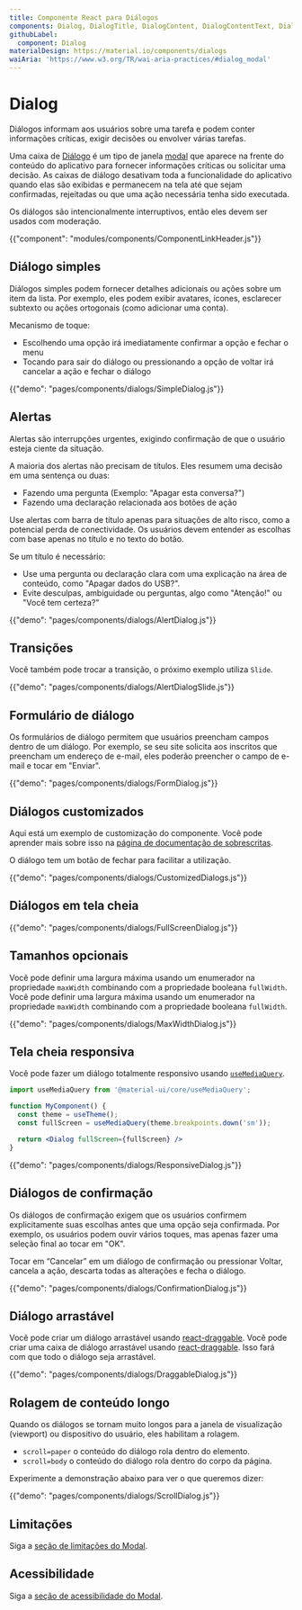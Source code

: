 ```yaml
---
title: Componente React para Diálogos
components: Dialog, DialogTitle, DialogContent, DialogContentText, DialogActions, Slide
githubLabel:
  component: Dialog
materialDesign: https://material.io/components/dialogs
waiAria: 'https://www.w3.org/TR/wai-aria-practices/#dialog_modal'
---
```


# Dialog

<p class="description">Diálogos informam aos usuários sobre uma tarefa e podem conter informações críticas, exigir decisões ou envolver várias tarefas.</p>

Uma caixa de [Diálogo](https://material.io/design/components/dialogs.html) é um tipo de janela [modal](/components/modal/) que aparece na frente do conteúdo do aplicativo para fornecer informações críticas ou solicitar uma decisão. As caixas de diálogo desativam toda a funcionalidade do aplicativo quando elas são exibidas e permanecem na tela até que sejam confirmadas, rejeitadas ou que uma ação necessária tenha sido executada.

Os diálogos são intencionalmente interruptivos, então eles devem ser usados com moderação.

{{"component": "modules/components/ComponentLinkHeader.js"}}

## Diálogo simples

Diálogos simples podem fornecer detalhes adicionais ou ações sobre um item da lista. Por exemplo, eles podem exibir avatares, ícones, esclarecer subtexto ou ações ortogonais (como adicionar uma conta).

Mecanismo de toque:

- Escolhendo uma opção irá imediatamente confirmar a opção e fechar o menu
- Tocando para sair do diálogo ou pressionando a opção de voltar irá cancelar a ação e fechar o diálogo

{{"demo": "pages/components/dialogs/SimpleDialog.js"}}

## Alertas

Alertas são interrupções urgentes, exigindo confirmação de que o usuário esteja ciente da situação.

A maioria dos alertas não precisam de títulos. Eles resumem uma decisão em uma sentença ou duas:

- Fazendo uma pergunta (Exemplo: "Apagar esta conversa?")
- Fazendo uma declaração relacionada aos botões de ação

Use alertas com barra de título apenas para situações de alto risco, como a potencial perda de conectividade. Os usuários devem entender as escolhas com base apenas no título e no texto do botão.

Se um título é necessário:

- Use uma pergunta ou declaração clara com uma explicação na área de conteúdo, como "Apagar dados do USB?".
- Evite desculpas, ambiguidade ou perguntas, algo como "Atenção!" ou "Você tem certeza?"

{{"demo": "pages/components/dialogs/AlertDialog.js"}}

## Transições

Você também pode trocar a transição, o próximo exemplo utiliza `Slide`.

{{"demo": "pages/components/dialogs/AlertDialogSlide.js"}}

## Formulário de diálogo

Os formulários de diálogo permitem que usuários preencham campos dentro de um diálogo. Por exemplo, se seu site solicita aos inscritos que preencham um endereço de e-mail, eles poderão preencher o campo de e-mail e tocar em "Enviar".

{{"demo": "pages/components/dialogs/FormDialog.js"}}

## Diálogos customizados

Aqui está um exemplo de customização do componente. Você pode aprender mais sobre isso na [página de documentação de sobrescritas](/customization/components/).

O diálogo tem um botão de fechar para facilitar a utilização.

{{"demo": "pages/components/dialogs/CustomizedDialogs.js"}}

## Diálogos em tela cheia

{{"demo": "pages/components/dialogs/FullScreenDialog.js"}}

## Tamanhos opcionais

Você pode definir uma largura máxima usando um enumerador na propriedade `maxWidth` combinando com a propriedade booleana `fullWidth`. Você pode definir uma largura máxima usando um enumerador na propriedade `maxWidth` combinando com a propriedade booleana `fullWidth`.

{{"demo": "pages/components/dialogs/MaxWidthDialog.js"}}

## Tela cheia responsiva

Você pode fazer um diálogo totalmente responsivo usando [`useMediaQuery`](/components/use-media-query/#usemediaquery).

```jsx
import useMediaQuery from '@material-ui/core/useMediaQuery';

function MyComponent() {
  const theme = useTheme();
  const fullScreen = useMediaQuery(theme.breakpoints.down('sm'));

  return <Dialog fullScreen={fullScreen} />
}
```

{{"demo": "pages/components/dialogs/ResponsiveDialog.js"}}

## Diálogos de confirmação

Os diálogos de confirmação exigem que os usuários confirmem explicitamente suas escolhas antes que uma opção seja confirmada. Por exemplo, os usuários podem ouvir vários toques, mas apenas fazer uma seleção final ao tocar em "OK".

Tocar em “Cancelar” em um diálogo de confirmação ou pressionar Voltar, cancela a ação, descarta todas as alterações e fecha o diálogo.

{{"demo": "pages/components/dialogs/ConfirmationDialog.js"}}

## Diálogo arrastável

Você pode criar um diálogo arrastável usando [react-draggable](https://github.com/mzabriskie/react-draggable). Você pode criar uma caixa de diálogo arrastável usando [react-draggable](https://github.com/mzabriskie/react-draggable). Isso fará com que todo o diálogo seja arrastável.

{{"demo": "pages/components/dialogs/DraggableDialog.js"}}

## Rolagem de conteúdo longo

Quando os diálogos se tornam muito longos para a janela de visualização (viewport) ou dispositivo do usuário, eles habilitam a rolagem.

- `scroll=paper` o conteúdo do diálogo rola dentro do elemento.
- `scroll=body` o conteúdo do diálogo rola dentro do corpo da página.

Experimente a demonstração abaixo para ver o que queremos dizer:

{{"demo": "pages/components/dialogs/ScrollDialog.js"}}

## Limitações

Siga a [seção de limitações do Modal](/components/modal/#limitations).

## Acessibilidade

Siga a [seção de acessibilidade do Modal](/components/modal/#accessibility).
